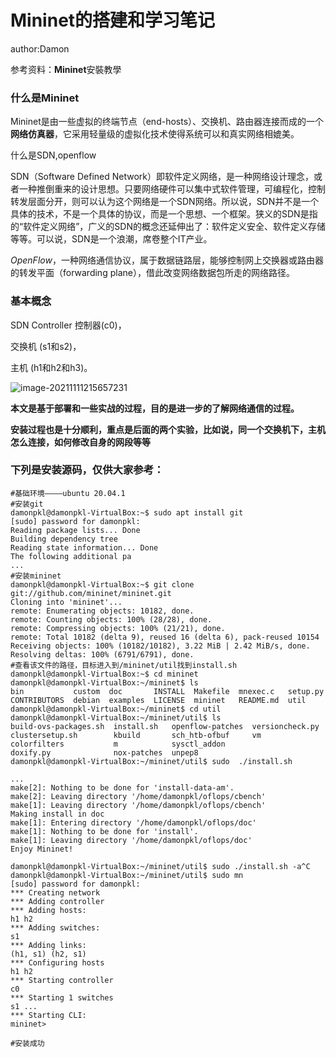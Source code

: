 # Mininet的搭建和学习笔记

author:Damon

参考资料：**Mininet**安裝教學

### 什么是Mininet

 Mininet是由一些虚拟的终端节点（end-hosts）、交换机、路由器连接而成的一个**网络仿真器**，它采用轻量级的虚拟化技术使得系统可以和真实网络相媲美。

什么是SDN,openflow

SDN（Software Defined Network）即软件定义网络，是一种网络设计理念，或者一种推倒重来的设计思想。只要网络硬件可以集中式软件管理，可编程化，控制转发层面分开，则可以认为这个网络是一个SDN网络。所以说，SDN并不是一个具体的技术，不是一个具体的协议，而是一个思想、一个框架。狭义的SDN是指的“软件定义网络”，广义的SDN的概念还延伸出了：软件定义安全、软件定义存储等等。可以说，SDN是一个浪潮，席卷整个IT产业。

*OpenFlow*，一种网络通信协议，属于数据链路层，能够控制网上交换器或路由器的转发平面（forwarding plane），借此改变网络数据包所走的网络路径。

### 基本概念

SDN Controller 控制器(c0)，

交换机 (s1和s2)，

主机 (h1和h2和h3)。

![image-20211111215657231](Mininet的搭建和学习笔记.assets/image-20211111215657231.png)

**本文是基于部署和一些实战的过程，目的是进一步的了解网络通信的过程。**

**安装过程也是十分顺利，重点是后面的两个实验，比如说，同一个交换机下，主机怎么连接，如何修改自身的网段等等**

### 下列是安装源码，仅供大家参考：

```shell
#基础环境————ubuntu 20.04.1
#安装git
damonpkl@damonpkl-VirtualBox:~$ sudo apt install git
[sudo] password for damonpkl: 
Reading package lists... Done
Building dependency tree       
Reading state information... Done
The following additional pa
...
#安装mininet
damonpkl@damonpkl-VirtualBox:~$ git clone git://github.com/mininet/mininet.git 
Cloning into 'mininet'...
remote: Enumerating objects: 10182, done.
remote: Counting objects: 100% (28/28), done.
remote: Compressing objects: 100% (21/21), done.
remote: Total 10182 (delta 9), reused 16 (delta 6), pack-reused 10154
Receiving objects: 100% (10182/10182), 3.22 MiB | 2.42 MiB/s, done.
Resolving deltas: 100% (6791/6791), done.
#查看该文件的路径，目标进入到/mininet/util找到install.sh
damonpkl@damonpkl-VirtualBox:~$ cd mininet
damonpkl@damonpkl-VirtualBox:~/mininet$ ls 
bin           custom  doc       INSTALL  Makefile  mnexec.c   setup.py
CONTRIBUTORS  debian  examples  LICENSE  mininet   README.md  util
damonpkl@damonpkl-VirtualBox:~/mininet$ cd util
damonpkl@damonpkl-VirtualBox:~/mininet/util$ ls
build-ovs-packages.sh  install.sh   openflow-patches  versioncheck.py
clustersetup.sh        kbuild       sch_htb-ofbuf     vm
colorfilters           m            sysctl_addon
doxify.py              nox-patches  unpep8
damonpkl@damonpkl-VirtualBox:~/mininet/util$ sudo  ./install.sh

...
make[2]: Nothing to be done for 'install-data-am'.
make[2]: Leaving directory '/home/damonpkl/oflops/cbench'
make[1]: Leaving directory '/home/damonpkl/oflops/cbench'
Making install in doc
make[1]: Entering directory '/home/damonpkl/oflops/doc'
make[1]: Nothing to be done for 'install'.
make[1]: Leaving directory '/home/damonpkl/oflops/doc'
Enjoy Mininet!

damonpkl@damonpkl-VirtualBox:~/mininet/util$ sudo ./install.sh -a^C
damonpkl@damonpkl-VirtualBox:~/mininet/util$ sudo mn
[sudo] password for damonpkl: 
*** Creating network
*** Adding controller
*** Adding hosts:
h1 h2 
*** Adding switches:
s1 
*** Adding links:
(h1, s1) (h2, s1) 
*** Configuring hosts
h1 h2 
*** Starting controller
c0 
*** Starting 1 switches
s1 ...
*** Starting CLI:
mininet> 

#安装成功
```

